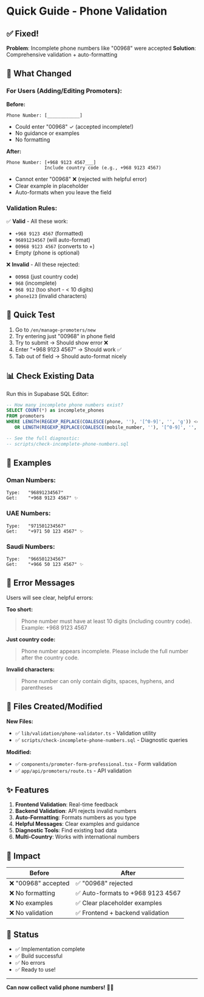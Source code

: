 # Quick Guide - Phone Validation

## ✅ Fixed!

**Problem**: Incomplete phone numbers like "00968" were accepted
**Solution**: Comprehensive validation + auto-formatting

## 🎯 What Changed

### For Users (Adding/Editing Promoters):

**Before:**
```
Phone Number: [____________]
```
- Could enter "00968" ✓ (accepted incomplete!)
- No guidance or examples
- No formatting

**After:**
```
Phone Number: [+968 9123 4567___]
              Include country code (e.g., +968 9123 4567)
```
- Cannot enter "00968" ❌ (rejected with helpful error)
- Clear example in placeholder
- Auto-formats when you leave the field

### Validation Rules:

✅ **Valid** - All these work:
- `+968 9123 4567` (formatted)
- `96891234567` (will auto-format)
- `00968 9123 4567` (converts to +)
- Empty (phone is optional)

❌ **Invalid** - All these rejected:
- `00968` (just country code)
- `968` (incomplete)
- `968 912` (too short - < 10 digits)
- `phone123` (invalid characters)

## 🧪 Quick Test

1. Go to `/en/manage-promoters/new`
2. Try entering just "00968" in phone field
3. Try to submit → Should show error ❌
4. Enter "+968 9123 4567" → Should work ✅
5. Tab out of field → Should auto-format nicely

## 📊 Check Existing Data

Run this in Supabase SQL Editor:

```sql
-- How many incomplete phone numbers exist?
SELECT COUNT(*) as incomplete_phones
FROM promoters
WHERE LENGTH(REGEXP_REPLACE(COALESCE(phone, ''), '[^0-9]', '', 'g')) <= 4
   OR LENGTH(REGEXP_REPLACE(COALESCE(mobile_number, ''), '[^0-9]', '', 'g')) <= 4;

-- See the full diagnostic:
-- scripts/check-incomplete-phone-numbers.sql
```

## 🎨 Examples

### Oman Numbers:
```
Type:   "96891234567"
Get:    "+968 9123 4567" ✨
```

### UAE Numbers:
```
Type:   "971501234567"
Get:    "+971 50 123 4567" ✨
```

### Saudi Numbers:
```
Type:   "966501234567"  
Get:    "+966 50 123 4567" ✨
```

## 🚫 Error Messages

Users will see clear, helpful errors:

**Too short:**
> Phone number must have at least 10 digits (including country code). Example: +968 9123 4567

**Just country code:**
> Phone number appears incomplete. Please include the full number after the country code.

**Invalid characters:**
> Phone number can only contain digits, spaces, hyphens, and parentheses

## 📝 Files Created/Modified

**New Files:**
- ✅ `lib/validation/phone-validator.ts` - Validation utility
- ✅ `scripts/check-incomplete-phone-numbers.sql` - Diagnostic queries

**Modified:**
- ✅ `components/promoter-form-professional.tsx` - Form validation
- ✅ `app/api/promoters/route.ts` - API validation

## ✨ Features

1. **Frontend Validation**: Real-time feedback
2. **Backend Validation**: API rejects invalid numbers
3. **Auto-Formatting**: Formats numbers as you type
4. **Helpful Messages**: Clear examples and guidance
5. **Diagnostic Tools**: Find existing bad data
6. **Multi-Country**: Works with international numbers

## 🎯 Impact

| Before | After |
|--------|-------|
| ❌ "00968" accepted | ✅ "00968" rejected |
| ❌ No formatting | ✅ Auto-formats to +968 9123 4567 |
| ❌ No examples | ✅ Clear placeholder examples |
| ❌ No validation | ✅ Frontend + backend validation |

## 🚀 Status

- ✅ Implementation complete
- ✅ Build successful
- ✅ No errors
- ✅ Ready to use!

---

**Can now collect valid phone numbers!** 📱✨

